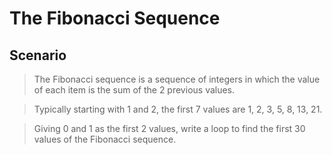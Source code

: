 # The Fibonacci Sequence

## Scenario
> The Fibonacci sequence is a sequence of integers in which the value of each item is the sum of the 2 previous values.

> Typically starting with 1 and 2, the first 7 values are 1, 2, 3, 5, 8, 13, 21.

> Giving 0 and 1 as the first 2 values, write a loop to find the first 30 values of the Fibonacci sequence.